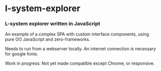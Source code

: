 # l-system-explorer
### L-system explorer written in JavaScript

An example of a complex SPA with custom interface components, using pure OO JavaScript and zero-frameworks.  

Needs to run from a webserver locally. An internet connection is necessary for google fonts.

Work in progress: Not yet made compatible except Chrome, or responsive.